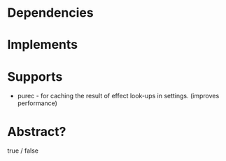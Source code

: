 # Dependencies

# Implements

# Supports
* purec - for caching the result of effect look-ups in settings. (improves performance)

# Abstract?
true / false
